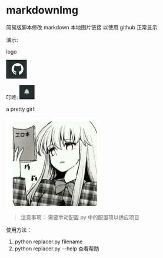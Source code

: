 # markdownImg
简易版脚本修改  markdown 本地图片链接 以使用 github 正常显示



演示:

logo

![1532963256741](https://raw.githubusercontent.com/BlackCatSheriff/markdownImg/master/images/1532963256741.png)

叮咚:
![1532963290616](https://raw.githubusercontent.com/BlackCatSheriff/markdownImg/master/images/1532963290616.png)

a pretty girl:

![1532963337541](https://raw.githubusercontent.com/BlackCatSheriff/markdownImg/master/images/1532963337541.png)


> 注意事项：
> 需要手动配置 py 中的配置项以适应项目

使用方法：
1. python replacer.py filename
2. python replacer.py --help 查看帮助




